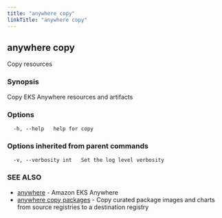 ```yaml
---
title: "anywhere copy"
linkTitle: "anywhere copy"
---
```


## anywhere copy

Copy resources

### Synopsis

Copy EKS Anywhere resources and artifacts

### Options

```
  -h, --help   help for copy
```

### Options inherited from parent commands

```
  -v, --verbosity int   Set the log level verbosity
```

### SEE ALSO

* [anywhere](../anywhere/)	 - Amazon EKS Anywhere
* [anywhere copy packages](../anywhere_copy_packages/)	 - Copy curated package images and charts from source registries to a destination registry

